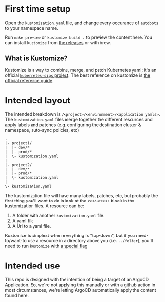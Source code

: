 # First time setup

Open the `kustomization.yaml` file, and change every occurance of `autobots` to your namespace name.

Run `make preview` or `kustomize build .` to preview the content here. You can install `kustomize` from [the releases](https://github.com/kubernetes-sigs/kustomize/releases) or with brew. 

## What is Kustomize?

Kustomize is a way to combine, merge, and patch Kubernetes yaml; it's an official [`kubernetes-sigs` project](https://github.com/kubernetes-sigs/kustomize). The best reference on kustomize is [the official reference guide](https://kubectl.docs.kubernetes.io/references/kustomize/kustomization/).

# Intended layout

The intended breakdown is `/<project>/<environment>/<application yamls>`. The `kustomization.yaml` files merge together the different resources and apply labels and patches (e.g. configuring the destination cluster & namespace, auto-sync policies, etc)

```
.
|- project1/
|  |- dev/*
|  |- prod/*
|  \- kustomization.yaml
|
|- project2/
|  |- dev/*
|  |- prod/*
|  \- kustomization.yaml
|
\- kustomization.yaml
```

The kustomization file will have many labels, patches, etc, but probably the first thing you'll want to do is look at the `resources:` block in the kustomization files. A resource can be:

1. A folder with another `kustomization.yaml` file.
2. A yaml file
3. A Url to a yaml file.

Kustomize is simplest when everything is "top-down", but if you need-to/want-to use a resource in a directory above you (i.e. `../folder`), you'll need to run `kustomize` with [a special flag](https://kubectl.docs.kubernetes.io/faq/kustomize/#security-file-foo-is-not-in-or-below-bar)

# Intended use

This repo is designed with the intention of being a target of an ArgoCD Application. So, we're not applying this manually or with a github action in most circumstances, we're letting ArgoCD automatically apply the content found here.

